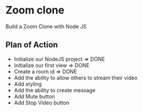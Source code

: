 # Zoom clone

Build a Zoom Clone with Node JS

## Plan of Action

- Initialize our NodeJS project => DONE
- Initialize our first view => DONE
- Create a room id => DONE
- Add the ability to allow others to stream their video
- Add styling
- Add the ability to create message
- Add Mute button
- Add Stop Video button
